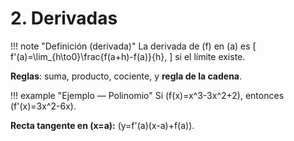 
# 2. Derivadas

!!! note "Definición (derivada)"
    La derivada de \(f\) en \(a\) es
    \[
    f'(a)=\lim_{h\to0}\frac{f(a+h)-f(a)}{h},
    \]
    si el límite existe.

**Reglas**: suma, producto, cociente, y **regla de la cadena**.

!!! example "Ejemplo — Polinomio"
    Si \(f(x)=x^3-3x^2+2\), entonces \(f'(x)=3x^2-6x\).

**Recta tangente en \(x=a\):** \(y=f'(a)(x-a)+f(a)\).
